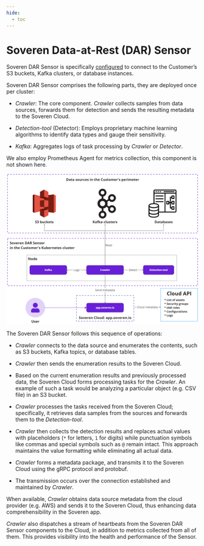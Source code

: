 ```yaml
---
hide:
  - toc
---
```


# Soveren Data-at-Rest (DAR) Sensor

Soveren DAR Sensor is specifically [configured](../../administration/configuring-sensor/#dar-configuration) to connect to the Customer’s S3 buckets, Kafka clusters, or database instances.

Soveren DAR Sensor comprises the following parts, they are deployed once per cluster:

* _Crawler_: The core component. _Crawler_ collects samples from data sources, forwards them for detection and sends the resulting metadata to the Soveren Cloud.

* _Detection-tool_ (Detector): Employs proprietary machine learning algorithms to identify data types and gauge their sensitivity.

* _Kafka_: Aggregates logs of task processing by _Crawler_ or _Detector_.

We also employ Prometheus Agent for metrics collection, this component is not shown here.

![The end-to-end flow of the Soveren DAR Sensor](../../img/architecture/dar-sensor-flow.png "The end-to-end flow of the Soveren DAR Sensor")

The Soveren DAR Sensor follows this sequence of operations:

* _Crawler_ connects to the data source and enumerates the contents, such as S3 buckets, Kafka topics, or database tables.

* _Crawler_ then sends the enumeration results to the Soveren Cloud.

* Based on the current enumeration results and previously processed data, the Soveren Cloud forms processing tasks for the _Crawler_. An example of such a task would be analyzing a particular object (e.g. CSV file) in an S3 bucket.

* _Crawler_ processes the tasks received from the Soveren Cloud; specifically, it retrieves data samples from the sources and forwards them to the _Detection-tool_.

* _Crawler_ then collects the detection results and replaces actual values with placeholders (`*` for letters, `1` for digits) while punctuation symbols like commas and special symbols such as `@` remain intact. This approach maintains the value formatting while eliminating all actual data.

* _Crawler_ forms a metadata package, and transmits it to the Soveren Cloud using the gRPC protocol and protobuf.

* The transmission occurs over the connection established and maintained by _Crawler_.

When available, _Crawler_ obtains data source metadata from the cloud provider (e.g. AWS) and sends it to the Soveren Cloud, thus enhancing data comprehensibility in the Soveren app.

_Crawler_ also dispatches a stream of heartbeats from the Soveren DAR Sensor components to the Cloud, in addition to metrics collected from all of them. This provides visibility into the health and performance of the Sensor.